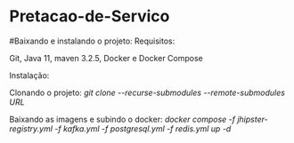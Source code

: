# Pretacao-de-Servico

#Baixando e instalando o projeto:
Requisitos: 

  Git, Java 11, maven 3.2.5, Docker e Docker Compose


Instalação:

  Clonando o projeto: *git clone --recurse-submodules --remote-submodules URL* 
  
  Baixando as imagens e subindo o docker: *docker compose -f jhipster-registry.yml -f kafka.yml -f postgresql.yml -f redis.yml up -d*
